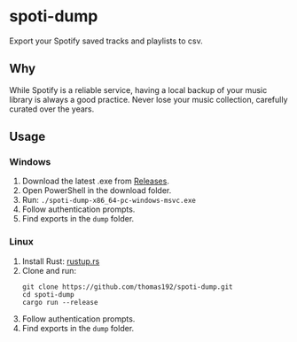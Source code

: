 # spoti-dump

Export your Spotify saved tracks and playlists to csv.

## Why

While Spotify is a reliable service, having a local backup of your music library is always a good practice. Never lose your music collection, carefully curated over the years. 

## Usage

### Windows

1. Download the latest .exe from [Releases](https://github.com/thomas192/spoti-dump/releases).
2. Open PowerShell in the download folder.
3. Run: `./spoti-dump-x86_64-pc-windows-msvc.exe`
4. Follow authentication prompts.
5. Find exports in the `dump` folder.

### Linux

1. Install Rust: [rustup.rs](https://rustup.rs/)
2. Clone and run:
   ```
   git clone https://github.com/thomas192/spoti-dump.git
   cd spoti-dump
   cargo run --release
   ```
3. Follow authentication prompts.
4. Find exports in the `dump` folder.
